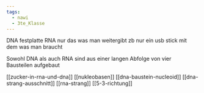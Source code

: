 ```yaml
---
tags:
  - nawi
  - 3te_Klasse
---
```

DNA festplatte
RNA nur das was man weitergibt zb nur ein usb stick mit dem was man braucht

Sowohl DNA als auch RNA sind aus einer langen Abfolge von vier Bausteilen aufgebaut

[[zucker-in-rna-und-dna]]
[[nukleobasen]]
[[dna-baustein-nucleoid]]
[[dna-strang-ausschnitt]]
[[rna-strang]]
[[5-3-richtung]]